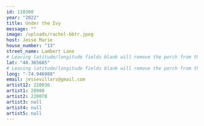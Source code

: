 ```yaml
---
id: 110300
year: "2022"
title: Under the Ivy
message: ""
image: /uploads/rachel-bbtr.jpeg
host: Jesse Marie
house_number: "13"
street_name: Lambert Lane
# Leaving latitude/longitude fields blank will remove the porch from the Porchfest map.
lat: "40.365685"
# Leaving latitude/longitude fields blank will remove the porch from the Porchfest map.
long: "-74.946988"
email: jessevillars@gmail.com
artist12: 220036
artist1: 20980
artist2: 220078
artist3: null
artist4: null
artist5: null
---
```

